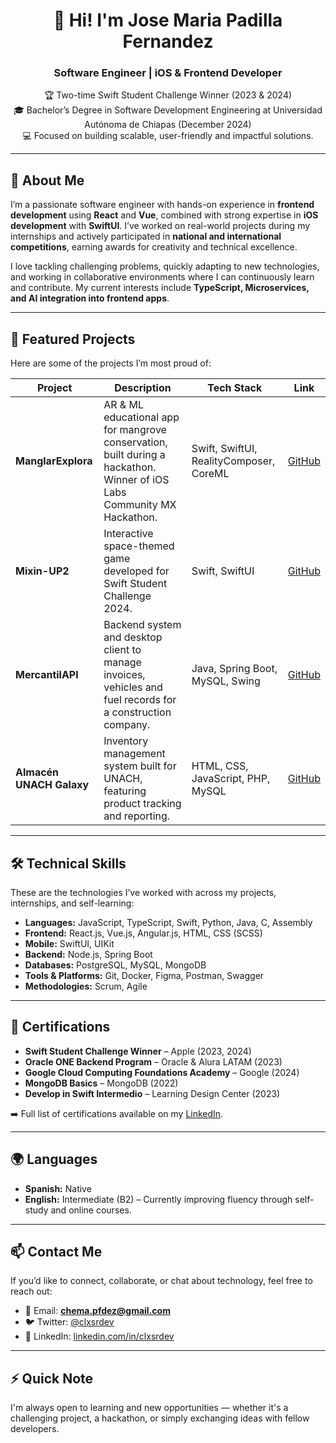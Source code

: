 <h1 align="center">👋 Hi! I'm Jose Maria Padilla Fernandez</h1>
<h3 align="center">Software Engineer | iOS & Frontend Developer</h3>

<p align="center">
🏆 Two-time Swift Student Challenge Winner (2023 & 2024) <br>
🎓 Bachelor’s Degree in Software Development Engineering at Universidad Autónoma de Chiapas (December 2024) <br>
💻 Focused on building scalable, user-friendly and impactful solutions.
</p>

---

## 🔗 About Me
I’m a passionate software engineer with hands-on experience in **frontend development** using **React** and **Vue**, combined with strong expertise in **iOS development** with **SwiftUI**. I’ve worked on real-world projects during my internships and actively participated in **national and international competitions**, earning awards for creativity and technical excellence.

I love tackling challenging problems, quickly adapting to new technologies, and working in collaborative environments where I can continuously learn and contribute. My current interests include **TypeScript, Microservices, and AI integration into frontend apps**.

---

## 🚀 Featured Projects
Here are some of the projects I’m most proud of:

| Project | Description | Tech Stack | Link |
|---|---|---|---|
| **ManglarExplora** | AR & ML educational app for mangrove conservation, built during a hackathon. Winner of iOS Labs Community MX Hackathon. | Swift, SwiftUI, RealityComposer, CoreML | [GitHub](https://github.com/clxsrdev/ManglarExplora) |
| **Mixin-UP2** | Interactive space-themed game developed for Swift Student Challenge 2024. | Swift, SwiftUI | [GitHub](https://github.com/clxsrdev/Mixin-UP2) |
| **MercantilAPI** | Backend system and desktop client to manage invoices, vehicles and fuel records for a construction company. | Java, Spring Boot, MySQL, Swing | [GitHub](https://github.com/clxsrdev/MercantilAPI) |
| **Almacén UNACH Galaxy** | Inventory management system built for UNACH, featuring product tracking and reporting. | HTML, CSS, JavaScript, PHP, MySQL | [GitHub](https://github.com/clxsrdev/Almacen-UNACH-Galaxy) |

---

## 🛠️ Technical Skills
These are the technologies I’ve worked with across my projects, internships, and self-learning:

- **Languages:** JavaScript, TypeScript, Swift, Python, Java, C, Assembly
- **Frontend:** React.js, Vue.js, Angular.js, HTML, CSS (SCSS)
- **Mobile:** SwiftUI, UIKit
- **Backend:** Node.js, Spring Boot
- **Databases:** PostgreSQL, MySQL, MongoDB
- **Tools & Platforms:** Git, Docker, Figma, Postman, Swagger
- **Methodologies:** Scrum, Agile

---

## 📜 Certifications
- **Swift Student Challenge Winner** – Apple (2023, 2024)
- **Oracle ONE Backend Program** – Oracle & Alura LATAM (2023)
- **Google Cloud Computing Foundations Academy** – Google (2024)
- **MongoDB Basics** – MongoDB (2022)
- **Develop in Swift Intermedio** – Learning Design Center (2023)

➡️ Full list of certifications available on my [LinkedIn](https://linkedin.com/in/clxsrdev).

---

## 🌍 Languages
- **Spanish:** Native
- **English:** Intermediate (B2) – Currently improving fluency through self-study and online courses.

---

## 📫 Contact Me
If you’d like to connect, collaborate, or chat about technology, feel free to reach out:

- 📧 Email: **chema.pfdez@gmail.com**
- 🐦 Twitter: [@clxsrdev](https://twitter.com/clxsrdev)
- 💼 LinkedIn: [linkedin.com/in/clxsrdev](https://linkedin.com/in/clxsrdev)

---

## ⚡ Quick Note
I'm always open to learning and new opportunities — whether it's a challenging project, a hackathon, or simply exchanging ideas with fellow developers.

